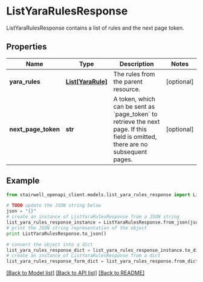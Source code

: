 # ListYaraRulesResponse

ListYaraRulesResponse contains a list of rules and the next page token.

## Properties
Name | Type | Description | Notes
------------ | ------------- | ------------- | -------------
**yara_rules** | [**List[YaraRule]**](YaraRule.md) | The rules from the parent resource. | [optional] 
**next_page_token** | **str** | A token, which can be sent as &#x60;page_token&#x60; to retrieve the next page. If this field is omitted, there are no subsequent pages. | [optional] 

## Example

```python
from stairwell_openapi_client.models.list_yara_rules_response import ListYaraRulesResponse

# TODO update the JSON string below
json = "{}"
# create an instance of ListYaraRulesResponse from a JSON string
list_yara_rules_response_instance = ListYaraRulesResponse.from_json(json)
# print the JSON string representation of the object
print ListYaraRulesResponse.to_json()

# convert the object into a dict
list_yara_rules_response_dict = list_yara_rules_response_instance.to_dict()
# create an instance of ListYaraRulesResponse from a dict
list_yara_rules_response_form_dict = list_yara_rules_response.from_dict(list_yara_rules_response_dict)
```
[[Back to Model list]](../README.md#documentation-for-models) [[Back to API list]](../README.md#documentation-for-api-endpoints) [[Back to README]](../README.md)


